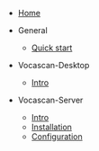 - [Home](home.md)

- General

  - [Quick start](general/quickstart.md)

- Vocascan-Desktop

  - [Intro](vocascan-desktop/intro.md)

- Vocascan-Server

  - [Intro](vocascan-server/intro.md)
  - [Installation](vocascan-server/installation.md)
  - [Configuration](vocascan-server/configuration.md)
